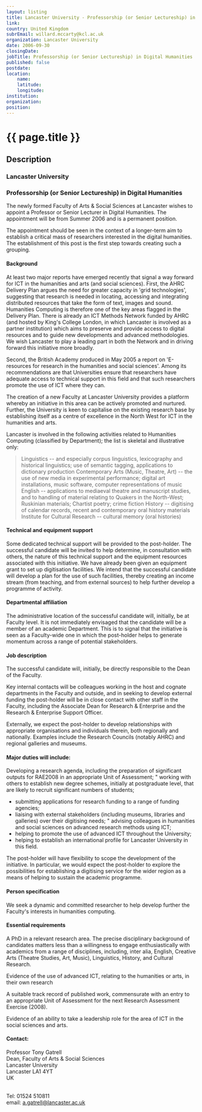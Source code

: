 ```yaml
---
layout: listing
title: Lancaster University - Professorship (or Senior Lectureship) in Digital Humanities
link:
country: United Kingdom
subrEmail: willard.mccarty@kcl.ac.uk
organization: Lancaster University 
date: 2006-09-30
closingDate: 
jobTitle: Professorship (or Senior Lectureship) in Digital Humanities
published: false
postdate:
location:
    name: 
    latitude: 
    longitude: 
institution: 
organization: 
position: 
--- 
```



# {{ page.title }}

## Description















<h3>Lancaster University</h3>

<h3>Professorship (or Senior Lectureship) in Digital Humanities</h3>

<p>The newly formed Faculty of Arts & Social Sciences at Lancaster wishes to appoint a Professor or Senior Lecturer in Digital Humanities. The appointment will be from Summer 2006 and is a permanent position.</p>

The appointment should be seen in the context of a longer-term aim to establish a critical mass of researchers interested in the digital humanities. The establishment of this post is the first step towards creating such a grouping.</p>

<h4>Background</h4>

<p>At least two major reports have emerged recently that signal a way forward for ICT in the humanities and arts (and social sciences). First, the AHRC Delivery Plan argues the need for greater capacity in 'grid technologies', suggesting that research is needed in locating, accessing and integrating distributed resources that take the form of text, images and sound. Humanities Computing is therefore one of the key areas flagged in the Delivery Plan. There is already an ICT Methods Network funded by AHRC (and hosted by King's College London, in which Lancaster is involved as a partner institution) which aims to preserve and provide access to digital resources and to guide new developments and advanced methodologies. We wish Lancaster to play a leading part in both the Network and in driving forward this initiative more broadly.</p>

<p>Second, the British Academy produced in May 2005 a report on 'E-resources for research in the humanities and social sciences'. Among its recommendations are that Universities ensure that researchers have adequate access to technical support in this field and that such researchers promote the use of ICT where they can.</p>

<p>The creation of a new Faculty at Lancaster University provides a platform whereby an initiative in this area can be actively promoted and nurtured. Further, the University is keen to capitalise on the existing research base by establishing itself as a centre of excellence in the North West for ICT in the humanities and arts.</p>

<p>Lancaster is involved in the following activities related to Humanities Computing (classified by Department); the list is skeletal and illustrative only:</p>

<blockquote>
Linguistics -- and especially corpus linguistics, lexicography and historical linguistics; use of semantic tagging, applications to dictionary production Contemporary Arts (Music, Theatre, Art) -- the use of new media in experimental performance; digital art installations, music software, computer representations of music English -- applications to mediaeval theatre and manuscript studies, and to handling of material relating to Quakers in the North-West; Ruskinian materials; Chartist poetry; crime fiction History -- digitising of calendar records, recent and contemporary oral history materials Institute for Cultural Research -- cultural memory (oral histories)

</blockquote>

<h4>Technical and equipment support</h4>

<p>Some dedicated technical support will be provided to the post-holder.  The successful candidate will be invited to help determine, in consultation with others, the nature of this technical support and the equipment resources associated with this initiative. We have already been given an equipment grant to set up digitisation facilities. We intend that the successful candidate will develop a plan for the use of such facilities, thereby creating an income stream (from teaching, and from external sources) to help further develop a programme of activity.</p>
<h4>Departmental affiliation</h4>

<p>The administrative location of the successful candidate will, initially, be at Faculty level. It is not immediately envisaged that the candidate will be a member of an academic Department. This is to signal that the initiative is seen as a Faculty-wide one in which the post-holder helps to generate momentum across a range of potential stakeholders.</p>

<h4>Job description</h4>

<p>The successful candidate will, initially, be directly responsible to the Dean of the Faculty.</p>

<p>Key internal contacts will be colleagues working in the host and cognate departments in the Faculty and outside, and in seeking to develop external funding the post-holder will be in close contact with other staff in the Faculty, including the Associate Dean for Research & Enterprise and the Research & Enterprise Support Officer.</p>

<p>Externally, we expect the post-holder to develop relationships with appropriate organisations and individuals therein, both regionally and nationally. Examples include the Research Councils (notably AHRC) and regional galleries and museums.</p>

<h4>Major duties will include:</h4>

<p>Developing a research agenda, including the preparation of
significant outputs for RAE2008 in an appropriate Unit of Assessment; " working with others to establish new degree schemes, initially at postgraduate level, that are likely to recruit significant numbers of students;

<ul>
<li>submitting applications for research funding to a range of funding agencies;</li>
<li>liaising with external stakeholders (including museums, libraries and galleries) over their digitising needs; " advising colleagues in humanities and social sciences on advanced research methods using ICT;</li>
<li>helping to promote the use of advanced ICT throughout the University;</li>
<li>helping to establish an international profile for Lancaster University in this field.</li>
</ul>

<p>The post-holder will have flexibility to scope the development of the initiative. In particular, we would expect the post-holder to explore the possibilities for establishing a digitising service for the wider region as a means of helping to sustain the academic programme.</p>

<h4>Person specification</h4>

<p>We seek a dynamic and committed researcher to help develop further the Faculty's interests in humanities computing.</p>

<h4>Essential requirements</h4>
<p>A PhD in a relevant research area. The precise disciplinary background of candidates matters less than a willingness to engage enthusiastically with academics from a range of disciplines, including, inter alia, English, Creative Arts (Theatre Studies, Art, Music), Linguistics, History, and Cultural Research.</p>

<p>Evidence of the use of advanced ICT, relating to the humanities or arts, in their own research</p>

<p>A suitable track record of published work, commensurate with an entry to an appropriate Unit of Assessment for the next Research Assessment Exercise (2008).</p>

<p>Evidence of an ability to take a leadership role for the area of ICT in the social sciences and arts.</p>

<h4>Contact:</h4>

Professor Tony Gatrell<br/>
Dean, Faculty of Arts & Social Sciences<br/>
Lancaster University<br/>
Lancaster LA1 4YT<br/>
UK<br/><br/>

Tel:  01524 510811<br/>
email: <a href="mailto:a.gatrell@lancaster.ac.uk">a.gatrell@lancaster.ac.uk</a>
